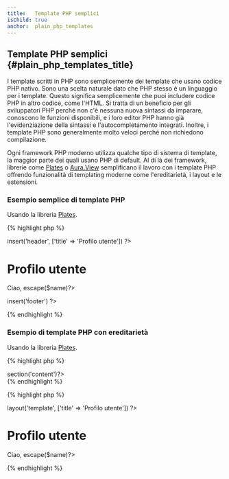 ```yaml
---
title:   Template PHP semplici
isChild: true
anchor:  plain_php_templates
---
```


## Template PHP semplici {#plain_php_templates_title}

I template scritti in PHP sono semplicemente dei template che usano codice PHP
nativo. Sono una scelta naturale dato che PHP stesso è un linguaggio per i
template. Questo significa semplicemente che puoi includere codice PHP in altro
codice, come l'HTML. Si tratta di un beneficio per gli sviluppatori PHP perché
non c'è nessuna nuova sintassi da imparare, conoscono le funzioni disponibili, e
i loro editor PHP hanno già l'evidenziazione della sintassi e
l'autocompletamento integrati. Inoltre, i template PHP sono generalmente molto
veloci perché non richiedono compilazione.

Ogni framework PHP moderno utilizza qualche tipo di sistema di template, la
maggior parte dei quali usano PHP di default. Al di là dei framework, librerie
come [Plates][plates] o [Aura.View][aura] semplificano il lavoro con i template
PHP offrendo funzionalità di templating moderne come l'ereditarietà, i layout e
le estensioni.

### Esempio semplice di template PHP

Usando la libreria [Plates][plates].

{% highlight php %}
<?php // user_profile.php ?>

<?php $this->insert('header', ['title' => 'Profilo utente']) ?>

<h1>Profilo utente</h1>
<p>Ciao, <?=$this->escape($name)?></p>

<?php $this->insert('footer') ?>
{% endhighlight %}

### Esempio di template PHP con ereditarietà

Usando la libreria [Plates][plates].

{% highlight php %}
<?php // template.php ?>

<html>
<head>
    <title><?=$title?></title>
</head>
<body>

<main>
    <?=$this->section('content')?>
</main>

</body>
</html>
{% endhighlight %}

{% highlight php %}
<?php // user_profile.php ?>

<?php $this->layout('template', ['title' => 'Profilo utente']) ?>

<h1>Profilo utente</h1>
<p>Ciao, <?=$this->escape($name)?></p>
{% endhighlight %}

[plates]: http://platesphp.com/
[aura]: https://github.com/auraphp/Aura.View
